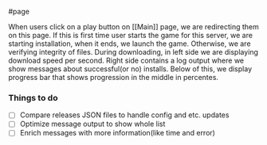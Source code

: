 #page

When users click on a play button on [[Main]] page, we are redirecting them on this page. If this is first time user starts the game for this server, we are starting installation, when it ends, we launch the game. Otherwise, we are verifying integrity of files.
During downloading, in left side we are displaying download speed per second. Right side contains a log output where we show messages about successful(or no) installs. Below of this, we display progress bar that shows progression in the middle in percentes. 

### Things to do
- [ ] Compare releases JSON files to handle config and etc. updates 
- [ ] Optimize message output to show whole list
- [ ] Enrich messages with more information(like time and error)